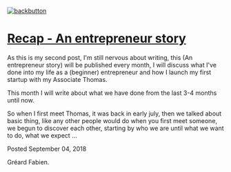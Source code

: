 <link rel="stylesheet" type="text/css" media="all" href="/style.css" />
<a class="back-url" href="../">
  <img class="back-button" src="/images/assets/back.svg" alt="backbutton" title="backbutton" />
  <h1>Recap - An entrepreneur story</h1>
</a>

As this is my second post, I'm still nervous about writing, this (An entrepreneur story) will be published every month, I will discuss what I've done into my life as a (beginner) entrepreneur and how I launch my first startup with my Associate Thomas.

This month I will write about what we have done from the last 3-4 months until now.

So when I first meet Thomas, it was back in early july, then we talked about basic thing, like any other people would do when you first meet someone, we begun to discover each other, starting by who we are until what we want to do, what we expect ...

<div class="post-footer">
  <p>Posted September 04, 2018</p>
  <p>Gréard Fabien.</p>
</div>
